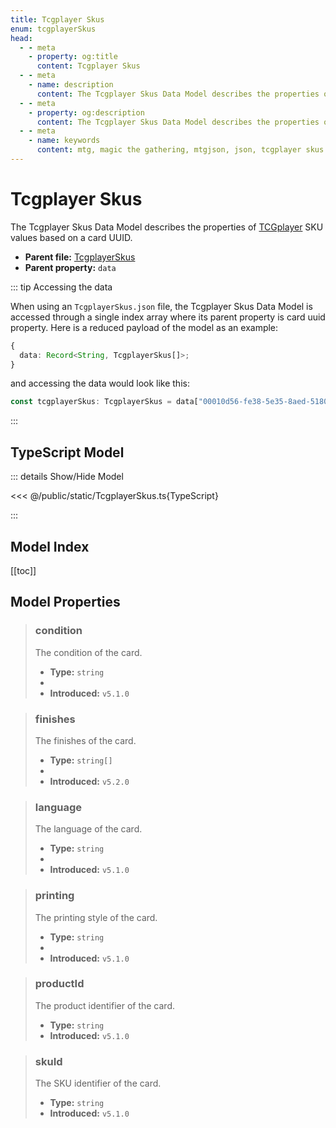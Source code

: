 ```yaml
---
title: Tcgplayer Skus
enum: tcgplayerSkus
head:
  - - meta
    - property: og:title
      content: Tcgplayer Skus
  - - meta
    - name: description
      content: The Tcgplayer Skus Data Model describes the properties of TCGplayer SKU values based on a card UUID.
  - - meta
    - property: og:description
      content: The Tcgplayer Skus Data Model describes the properties of TCGplayer SKU values based on a card UUID.
  - - meta
    - name: keywords
      content: mtg, magic the gathering, mtgjson, json, tcgplayer skus
---
```


# Tcgplayer Skus

The Tcgplayer Skus Data Model describes the properties of [TCGplayer](https://www.tcgplayer.com/?partner=mtgjson&utm_campaign=affiliate&utm_medium=mtgjson&utm_source=mtgjson) SKU values based on a card UUID.

- **Parent file:** [TcgplayerSkus](/downloads/all-files/#tcgplayerskus)
- **Parent property:** `data`

::: tip Accessing the data

When using an `TcgplayerSkus.json` file, the Tcgplayer Skus Data Model is accessed through a single index array where its parent property is card uuid property. Here is a reduced payload of the model as an example:

```TypeScript
{
  data: Record<String, TcgplayerSkus[]>;
}
```

and accessing the data would look like this:

```TypeScript
const tcgplayerSkus: TcgplayerSkus = data["00010d56-fe38-5e35-8aed-518019aa36a5"][0];
```

:::

## TypeScript Model

::: details Show/Hide Model

<<< @/public/static/TcgplayerSkus.ts{TypeScript}

:::

## Model Index

[[toc]]

## Model Properties

> ### condition
>
> The condition of the card.
>
> - **Type:** `string`
> - <ExampleField type='condition'/>
> - **Introduced:** `v5.1.0`

> ### finishes
>
> The finishes of the card.
>
> - **Type:** `string[]`
> - <ExampleField type='finishes'/>
> - **Introduced:** `v5.2.0`

> ### language
>
> The language of the card.
>
> - **Type:** `string`
> - <ExampleField type='language'/>
> - **Introduced:** `v5.1.0`

> ### printing
>
> The printing style of the card.
>
> - **Type:** `string`
> - <ExampleField type='printing'/>
> - **Introduced:** `v5.1.0`

> ### productId
>
> The product identifier of the card.
>
> - **Type:** `string`
> - **Introduced:** `v5.1.0`

> ### skuId
>
> The SKU identifier of the card.
>
> - **Type:** `string`
> - **Introduced:** `v5.1.0`
